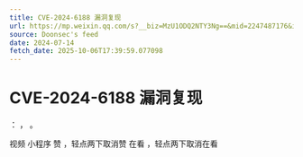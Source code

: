 ```yaml
---
title: CVE-2024-6188 漏洞复现
url: https://mp.weixin.qq.com/s?__biz=MzU1ODQ2NTY3Ng==&mid=2247487176&idx=2&sn=32dc23804e4518e4b68dddfbd88627d7
source: Doonsec's feed
date: 2024-07-14
fetch_date: 2025-10-06T17:39:59.077098
---
```


# CVE-2024-6188 漏洞复现

：
，
。

视频
小程序
赞
，轻点两下取消赞
在看
，轻点两下取消在看